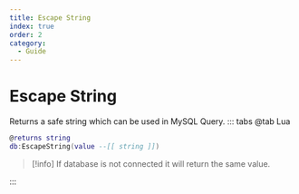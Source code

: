 ```yaml
---
title: Escape String
index: true
order: 2
category:
  - Guide
---
```


# Escape String
Returns a safe string which can be used in MySQL Query.
::: tabs
@tab Lua
```lua
@returns string
db:EscapeString(value --[[ string ]])
```
> [!info]
> If database is not connected it will return the same value. 

:::